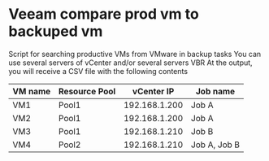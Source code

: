 # Veeam compare prod vm to backuped vm
Script for searching productive VMs from VMware in backup tasks
You can use several servers of vCenter and/or several servers VBR
At the output, you will receive a CSV file with the following contents

| VM name  | Resource Pool | vCenter IP | Job name|
| ------------- | ------------- |------------- |------------- |
| VM1  | Pool1  | 192.168.1.200| Job A |
| VM2  | Pool1  | 192.168.1.200| Job A |
| VM3  | Pool1  | 192.168.1.210| Job B |
| VM4  | Pool2  | 192.168.1.210| Job A, Job B |

